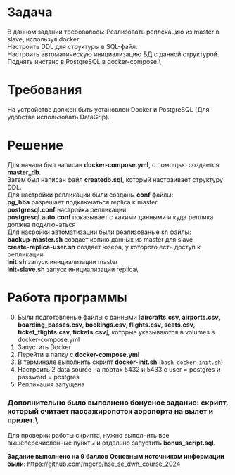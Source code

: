 # Задача
В данном задании требовалось:
  Реализовать реплекацию из master в slave, используя docker.\
  Настроить DDL для структуры в SQL-файл.\
  Настроить автоматическую инициализацию БД c данной структурой.\
  Поднять инстанс в PostgreSQL в docker-compose.\
  
# Требования
  На устройстве должен быть установлен Docker и PostgreSQL (Для удобства использовать DataGrip).
# Решение
Для начала был написан **docker-compose.yml**, с помощью создается **master_db**.\
Затем был написан файл **createdb.sql**, который настраивает структуру DDL.\
Для настройки репликации были созданы **conf** файлы:\
  **pg_hba** разрешает подключаться replica к master\
  **postgresql.conf** настройка репликации\
  **postgresql.auto.conf** показывает с какими данными и куда реплика должна подключаться\
Для насройки автоматизации были реализованые sh файлы:\
  **backup-master.sh** создает копию данных из master для slave\
  **create-replica-user.sh** создает юзера, у которого есть доступ к репликации\
  **init.sh** запуск инициализации master\
  **init-slave.sh** запуск инициализации replica\
# Работа программы
0. Были подготовленые файлы с данными [**aircrafts.csv, airports.csv, boarding_passes.csv, bookings.csv, flights.csv, seats.csv, ticket_flights.csv, tickets.csv**], которые указываются в volumes в docker-compose.yml
1. Запустить Docker
2. Перейти в папку с **docker-compose.yml**
3. В терминале выполнить скрипт **docker-init.sh** (```bash docker-init.sh```)
4. Настроить 2 data source на портах 5432 и 5433 с user = postgres и password = postgres
5. Репликация запущена

### Дополнительно было выполнено бонусное задание: скрипт, который считает пассажиропоток аэропорта на вылет и прилет.\
Для проверки работы скрипта, нужно выполнить все вышеперечисленные пункты и отдельно запустить **bonus_script.sql**.

**Задание выполнено на 9 баллов**
**Основным источником информации были**:
  https://github.com/mgcrp/hse_se_dwh_course_2024
  

